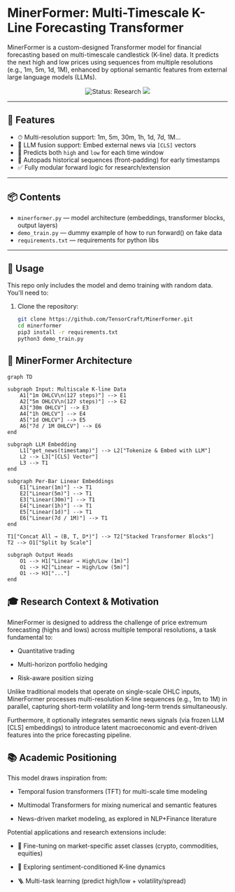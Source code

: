 # MinerFormer: Multi-Timescale K-Line Forecasting Transformer

MinerFormer is a custom-designed Transformer model for financial forecasting based on multi-timescale candlestick (K-line) data. It predicts the next high and low prices using sequences from multiple resolutions (e.g., 1m, 5m, 1d, 1M), enhanced by optional semantic features from external large language models (LLMs).

<p align="center">
  <img src="https://img.shields.io/badge/status-research-blue" alt="Status: Research"> <img src="https://img.shields.io/badge/apache-2">
</p>

---

## 🔧 Features

- ⏱ Multi-resolution support: 1m, 5m, 30m, 1h, 1d, 7d, 1M...
- 🤖 LLM fusion support: Embed external news via `[CLS]` vectors
- 🧠 Predicts both `high` and `low` for each time window
- 🔁 Autopads historical sequences (front-padding) for early timestamps
- ✅ Fully modular forward logic for research/extension

---

## 📦 Contents

- `minerformer.py` — model architecture (embeddings, transformer blocks, output layers)
- `demo_train.py` — dummy example of how to run forward() on fake data
- `requirements.txt` — requirements for python libs

---

## 🚀 Usage

This repo only includes the model and demo training with random data. You'll need to:

1. Clone the repository:
   ```bash
   git clone https://github.com/TensorCraft/MinerFormer.git
   cd minerformer
   pip3 install -r requirements.txt
   python3 demo_train.py
   ```

## 🧠 MinerFormer Architecture

```mermaid
graph TD

subgraph Input: Multiscale K-line Data
    A1["1m OHLCV\n(127 steps)"] --> E1
    A2["5m OHLCV\n(127 steps)"] --> E2
    A3["30m OHLCV"] --> E3
    A4["1h OHLCV"] --> E4
    A5["1d OHLCV"] --> E5
    A6["7d / 1M OHLCV"] --> E6
end

subgraph LLM Embedding
    L1["get_news(timestamp)"] --> L2["Tokenize & Embed with LLM"]
    L2 --> L3["[CLS] Vector"]
    L3 --> T1
end

subgraph Per-Bar Linear Embeddings
    E1["Linear(1m)"] --> T1
    E2["Linear(5m)"] --> T1
    E3["Linear(30m)"] --> T1
    E4["Linear(1h)"] --> T1
    E5["Linear(1d)"] --> T1
    E6["Linear(7d / 1M)"] --> T1
end

T1["Concat All → (B, T, D*)"] --> T2["Stacked Transformer Blocks"]
T2 --> O1["Split by Scale"]

subgraph Output Heads
    O1 --> H1["Linear → High/Low (1m)"]
    O1 --> H2["Linear → High/Low (5m)"]
    O1 --> H3["..."]
end
```

## 🎓 Research Context & Motivation
MinerFormer is designed to address the challenge of price extremum forecasting (highs and lows) across multiple temporal resolutions, a task fundamental to:

+ Quantitative trading

+ Multi-horizon portfolio hedging

+ Risk-aware position sizing

Unlike traditional models that operate on single-scale OHLC inputs, MinerFormer processes multi-resolution K-line sequences (e.g., 1m to 1M) in parallel, capturing short-term volatility and long-term trends simultaneously.

Furthermore, it optionally integrates semantic news signals (via frozen LLM [CLS] embeddings) to introduce latent macroeconomic and event-driven features into the price forecasting pipeline.

## 📚 Academic Positioning
This model draws inspiration from:

+ Temporal fusion transformers (TFT) for multi-scale time modeling

+ Multimodal Transformers for mixing numerical and semantic features

+ News-driven market modeling, as explored in NLP+Finance literature

Potential applications and research extensions include:

+ 🧠 Fine-tuning on market-specific asset classes (crypto, commodities, equities)

+ 📰 Exploring sentiment-conditioned K-line dynamics

+ 🪜 Multi-task learning (predict high/low + volatility/spread)

